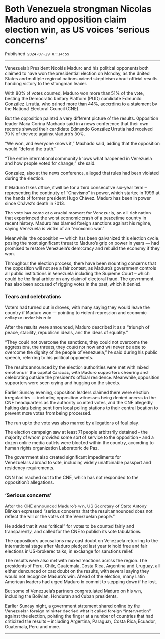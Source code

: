 # Both Venezuela strongman Nicolas Maduro and opposition claim election win, as US voices ‘serious concerns’

Published :`2024-07-29 07:14:59`

---

Venezuela’s President Nicolás Maduro and his political opponents both claimed to have won the presidential election on Monday, as the United States and multiple regional nations voiced skepticism about official results handing victory to the strongman leader.

With 80% of votes counted, Maduro won more than 51% of the vote, besting the Democratic Unitary Platform (PUD) candidate Edmundo González Urrutia, who gained more than 44%, according to a statement by the National Electoral Council (CNE).

But the opposition painted a very different picture of the results. Opposition leader María Corina Machado said in a news conference that their own records showed their candidate Edmundo González Urrutia had received 70% of the vote against Maduro’s 30%.

“We won, and everyone knows it,” Machado said, adding that the opposition would “defend the truth.”

“The entire international community knows what happened in Venezuela and how people voted for change,” she said.

Gonzalez, also at the news conference, alleged that rules had been violated during the election.

If Maduro takes office, it will be for a third consecutive six-year term – representing the continuity of “Chavismo” in power, which started in 1999 at the hands of former president Hugo Chávez. Maduro has been in power since Chávez’s death in 2013.

The vote has come at a crucial moment for Venezuela, an oil-rich nation that experienced the worst economic crash of a peacetime country in recent history. Maduro has blamed foreign sanctions against his regime, saying Venezuela is victim of an “economic war.”

Meanwhile, the opposition — which has been galvanized this election cycle, posing the most significant threat to Maduro’s grip on power in years — had promised to restore Venezuela’s democracy and rebuild the economy if they won.

Throughout the election process, there have been mounting concerns that the opposition will not see a fair contest, as Maduro’s government controls all public institutions in Venezuela including the Supreme Court – which could be the final arbiter on any claim of electoral fraud. The government has also been accused of rigging votes in the past, which it denied.

### Tears and celebrations

Voters had turned out in droves, with many saying they would leave the country if Maduro won — pointing to violent repression and economic collapse under his rule.

After the results were announced, Maduro described it as a “triumph of peace, stability, republican ideals, and the ideas of equality.”

“They could not overcome the sanctions, they could not overcome the aggressions, the threats, they could not now and will never be able to overcome the dignity of the people of Venezuela,” he said during his public speech, referring to his political opponents.

The results announced by the election authorities were met with mixed emotions in the capital Caracas, with Maduro supporters cheering and celebrating outside the president’s official residence. Meanwhile, opposition supporters were seen crying and hugging on the streets.

Earlier Sunday evening, opposition leaders claimed there were election irregularities — including opposition witnesses being denied access to the CNE headquarters as the authority counted votes, and the CNE allegedly halting data being sent from local polling stations to their central location to prevent more votes from being processed.

The run up to the vote was also marred by allegations of foul play.

The election campaign saw at least 71 people arbitrarily detained – the majority of whom provided some sort of service to the opposition – and a dozen online media outlets were blocked within the country, according to human rights organization Laboratorio de Paz.

The government a﻿lso created significant impediments for Venezuelans abroad to vote, including widely unattainable passport and residency requirements.

CNN has reached out to the CNE, which has not responded to the opposition’s allegations.

### ‘Serious concerns’

After the CNE announced Maduro’s win, US Secretary of State Antony Blinken expressed “serious concerns that the result announced does not reflect the will or the votes of the Venezuelan people.”

He added that it was “critical” for votes to be counted fairly and transparently, and called for the CNE to publish its vote tabulations.

The opposition’s accusations may cast doubt on Venezuela returning to the international stage after Maduro pledged last year to hold free and fair elections in US-brokered talks, in exchange for sanctions relief.

The results were also met with mixed reactions across the region. The presidents of Peru, Chile, Guatemala, Costa Rica, Argentina and Uruguay, all either denounced or cast doubt on the results, with several saying they would not recognize Maduro’s win. Ahead of the election, many Latin American leaders had urged Maduro to commit to stepping down if he lost.

But some of Venezuela’s partners congratulated Maduro on his win, including the Bolivian, Honduran and Cuban presidents.

Earlier Sunday night, a government statement shared online by the Venezuelan foreign minister decried what it called foreign “intervention” against the election, pointing the finger at a number of countries that had criticized the results – including Argentina, Paraguay, Costa Rica, Ecuador, Guatemala, Peru and more.

---

